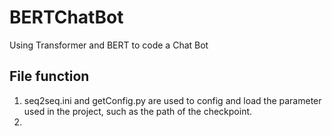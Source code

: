 # BERTChatBot

Using Transformer and BERT to code a Chat Bot

## File function

1. seq2seq.ini and getConfig.py are used to config and load the parameter used in the project, such as the path of the checkpoint.
2. 